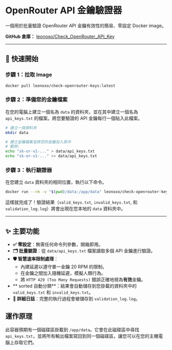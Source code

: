 # OpenRouter API 金鑰驗證器

一個用於批量驗證 OpenRouter API 金鑰有效性的簡易、零設定 Docker image。

**GitHub 倉庫：** [leonoxo/Check_OpenRouter_API_Key](https://github.com/leonoxo/Check_OpenRouter_API_Key)

---

## 🚀 快速開始

### 步驟 1：拉取 Image
```bash
docker pull leonoxo/check-openrouter-keys:latest
```

### 步驟 2：準備您的金鑰檔案
在您的電腦上建立一個名為 `data` 的資料夾，並在其中建立一個名為 `api_keys.txt` 的檔案。將您要驗證的 API 金鑰每行一個貼入此檔案。

```bash
# 建立一個資料夾
mkdir data

# 建立金鑰檔案並將您的金鑰加入其中
# 範例:
echo "sk-or-v1-..." > data/api_keys.txt
echo "sk-or-v1-..." >> data/api_keys.txt
```

### 步驟 3：執行驗證器
在您建立 `data` 資料夾的相同位置，執行以下命令。

```bash
docker run --rm -v "$(pwd)/data:/app/data" leonoxo/check-openrouter-keys
```

這樣就完成了！驗證結果（`valid_keys.txt`, `invalid_keys.txt`, 和 `validation_log.log`）將會出現在您本地的 `data` 資料夾中。

---

## ✨ 主要功能

- **✅ 零設定**：無需任何命令列參數，開箱即用。
- **🗂️ 批量驗證**：從 `data/api_keys.txt` 檔案讀取多個 API 金鑰進行驗證。
- **🛡️ 智慧速率限制處理**：
  - 內建延遲以遵守單一金鑰 20 RPM 的限制。
  - 在金鑰之間加入隨機延遲，模擬人類行為。
  - 將 `HTTP 429 (Too Many Requests)` 錯誤正確地視為**有效**金鑰。
- ** sorted 自動分類**：結果會自動儲存到您掛載的資料夾中的 `valid_keys.txt` 和 `invalid_keys.txt`。
- **📜 詳細日誌**：完整的執行過程會被儲存到 `validation_log.log`。

## 運作原理

此容器預期有一個磁碟區掛載到 `/app/data`。它會在此磁碟區中尋找 `api_keys.txt`，並將所有輸出檔案寫回到同一個磁碟區，讓您可以在您的主機電腦上存取它們。